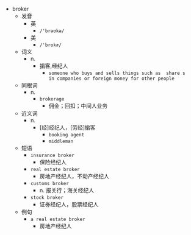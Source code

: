 - broker
  - 发音
    - 英
      - `/'brəʊkə/`
    - 美
      - `/'brokɚ/`
  - 词义
    - n.
      - 掮客,经纪人
        - `someone who buys and sells things such as  share s  in companies or foreign money for other people`
  - 同根词
    - n.
      - `brokerage`
        - 佣金；回扣；中间人业务
  - 近义词
    - n.
      - [经]经纪人，[劳经]掮客
        - `booking agent`
        - `middleman`
  - 短语
    - `insurance broker`
      - 保险经纪人 
    - `real estate broker`
      - 房地产经纪人，不动产经纪人 
    - `customs broker`
      - n. 报关行；海关经纪人 
    - `stock broker`
      - 证券经纪人，股票经纪人 
  - 例句
    - `a real estate broker`
      - 房地产经纪人

